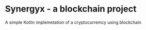 # Synergyx - a blockchain project
A simple Kotlin implemetation of a cryptocurremcy using blockchain
